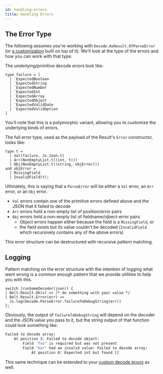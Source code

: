 ```yaml
---
id: handling-errors
title: Handling Errors
---
```


## The Error Type

The following assumes you're working with `Decode.AsResult.OfParseError` (or [a customization](decoding-variants.md) built on top of it). We'll look at the type of the errors and how you can work with that type.

The underlying/primitive decode errors look like:

```re
type failure = [
  | `ExpectedBoolean
  | `ExpectedString
  | `ExpectedNumber
  | `ExpectedInt
  | `ExpectedArray
  | `ExpectedObject
  | `ExpectedValidDate
  | `ExpectedValidOption
]
```

You'll note that this is a polymorphic variant, allowing you to customize the underlying kinds of errors.

The full error type, used as the payload of the Result's `Error` constructor, looks like:

```re
type t =
  | Val(failure, Js.Json.t)
  | Arr(NonEmptyList.t((int, t)))
  | Obj(NonEmptyList.t((string, objError)))
and objError =
  | MissingField
  | InvalidField(t);
```

Ultimately, this is saying that a `ParseError` will be either a `Val` error, an `Arr` error, or an `Obj` error.

- `Val` errors contain one of the primitive errors defined above and the JSON that it failed to decode
- `Arr` errors hold a non-empty list of position/error pairs
- `Obj` errors hold a non-empty list of fieldname/ojbect-error pairs
  - Object errors happen either because the field is a `MissingField`, or
  - the field exists but its value couldn't be decoded (`InvalidField` which recursively contains any of the above errors)

This error structure can be destructured with recursive pattern matching.

## Logging

Pattern matching on the error structure with the intention of logging what went wrong is a common enough pattern that we provide utilities to help you with this.

```re
switch (runSomeDecoder(json)) {
| Belt.Result.Ok(v) => /* do something with your value */
| Belt.Result.Error(err) =>
  Js.log(Decode.ParseError.failureToDebugString(err))
};
```

Obviously, the output of `failureToDebugString` will depend on the decoder and the JSON value you pass to it, but the string output of that function could look something like:

```sh
Failed to decode array:
    At position 3: Failed to decode object:
        Field "foo" is required but was not present
        Field "bar" had an invalid value: Failed to decode array:
            At position 0: Expected int but found []
```

This same technique can be extended to your [custom decode errors](decoding-variants.md) as well.
